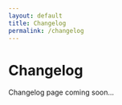 ```yaml
---
layout: default
title: Changelog
permalink: /changelog
---
```


# Changelog

Changelog page coming soon...
